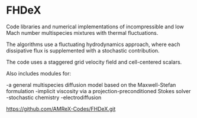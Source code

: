 # FHDeX

Code libraries and numerical implementations of incompressible and low Mach number
multispecies mixtures with thermal fluctuations.

The algorithms use a fluctuating hydrodynamics approach, where each dissipative flux
is supplemented with a stochastic contribution.

The code uses a staggered grid velocity field and cell-centered scalars.

Also includes modules for:

-a general multispecies diffusion model based on the Maxwell-Stefan formulation
-implicit viscosity via a projection-preconditioned Stokes solver
-stochastic chemistry
-electrodiffusion

https://github.com/AMReX-Codes/FHDeX.git
